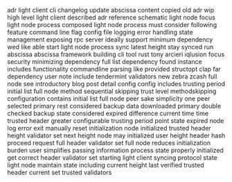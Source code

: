 adr light client cli changelog update abscissa content copied old adr wip high level light client described adr reference schematic light node focus light node process composed light node process must consider following feature command line flag config file logging error handling state management exposing rpc server ideally support minimum dependency wed like able start light node process sync latest height stay synced run abscissa abscissa framework building cli tool rust tony arcieri iqlusion focus security minimizing dependency full list dependency found instance includes functionality commandline parsing like provided structopt clap far dependency user note include tendermint validators new zebra zcash full node see introductory blog post detail config config includes trusting period initial list full node method sequential skipping trust level methodskipping configuration contains initial list full node peer sake simplicity one peer selected primary rest considered backup data downloaded primary double checked backup state considered expired difference current time time trusted header greater configurable trusting period point state expired node log error exit manually reset initialization node initialized trusted header height validator set next height node may initialized user height header hash proceed request full header validator set full node reduces initialization burden user simplifies passing information process state properly initialized get correct header validator set starting light client syncing protocol state light node maintain state including current height last verified trusted header current set trusted validators